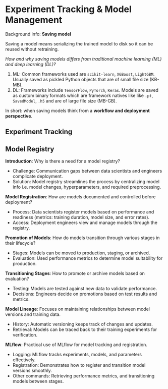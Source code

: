 # Experiment Tracking & Model Management

Background info: **Saving model**

Saving a model means serializing the trained model to disk so it can be reused without retraining.

_How and why saving models differs from traditional machine learning (ML) and deep learning (DL)?_

1. ML: Common frameworks used are `scikit-learn`, `XGBoost`, `LightGBM`. Usually saved as pickled Python objects that are of small file size (KB-MB).
2. DL: Frameworks include `TensorFlow`, `PyTorch`, `Keras`. Models are saved as custom binary formats which are framework natives like like `.pt`, `SavedModel`, `.h5` and are of large file size (MB-GB).

In short: when saving models think from a **workflow and deployment perspective**.

## Experiment Tracking

## Model Registry

**Introduction**: Why is there a need for a model registry?

- Challenge: Communication gaps between data scientists and engineers complicate deployment.
- Solution: Model registry streamlines the process by centralizing model info i.e. model changes, hyperparameters, and required preprocessing.

**Model Registration**: How are models documented and controlled before deployment?

- Process: Data scientists register models based on performance and readiness (metrics: training duration, model size, and error rates).
- Access: Deployment engineers view and manage models through the registry.

**Promotion of Models**: How do models transition through various stages in their lifecycle?

- Stages: Models can be moved to production, staging, or archived.
- Evaluation: Used performance metrics to determine model suitability for production.

**Transitioning Stages**: How to promote or archive models based on evaluation?

- Testing: Models are tested against new data to validate performance.
- Decisions: Engineers decide on promotions based on test results and metrics.

**Model Lineage**: Focuses on maintaining relationships between model versions and training data.

- History: Automatic versioning keeps track of changes and updates.
- Retrieval: Models can be traced back to their training experiments for verification.

**MLflow**: Practical use of MLflow for model tracking and registration.

- Logging: MLflow tracks experiments, models, and parameters effectively.
- Registration: Demonstrates how to register and transition model versions smoothly.
- Other commands: Retrieving performance metrics, and transitioning models between stages.
